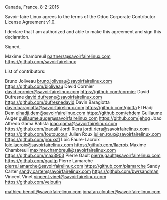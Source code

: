 Canada, France, 8-2-2015

Savoir-faire Linux agrees to the terms of the Odoo Corporate Contributor License
Agreement v1.0.

I declare that I am authorized and able to make this agreement and sign this
declaration.

Signed,

Maxime Chambreuil partners@savoirfairelinux.com https://github.com/savoirfairelinux

List of contributors:

Bruno Joliveau bruno.joliveau@savoirfairelinux.com https://github.com/bjoliveau
David Cormier david.cormier@savoirfairelinux.com https://github.com/cormier
David Dufresne david.dufresne@savoirfairelinux.com https://github.com/dufresnedavid
Davin Baragiotta davin.baragiotta@savoirfairelinux.com https://github.com/giotta
El Hadji Dem elhadji.dem@savoirfairelinux.com https://github.com/ehdem
Guillaume Auger guillaume.auger@savoirfairelinux.com https://github.com/jehog
Joao Alfredo Gama Batista joao.gama@savoirfairelinux.com https://github.com/joaoalf
Jordi Riera jordi.riera@savoirfairelinux.com https://github.com/foutoucour
Julien Roux julien.roux@savoirfairelinux.com https://github.com/jrouxsfl
Loïc Faure-Lacroix loic.lacroix@savoirfairelinux.com https://github.com/llacroix
Maxime Chambreuil maxime.chambreuil@savoirfairelinux.com https://github.com/max3903
Pierre Gault pierre.gault@savoirfairelinux.com https://github.com/gaultp
Pierre Lamarche pierre.lamarche@savoirfairelinux.com https://github.com/plamarche
Sandy Carter sandy.carter@savoirfairelinux.com https://github.com/bwrsandman
Vincent Vinet vincent.vinet@savoirfairelinux.com https://github.com/veloutin

mathieu.benoit@savoirfairelinux.com
jonatan.cloutier@savoirfairelinux.com
